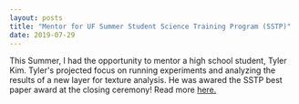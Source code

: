 ```yaml
---
layout: posts
title: "Mentor for UF Summer Student Science Training Program (SSTP)"
date: 2019-07-29
---
```


This Summer, I had the opportunity to mentor a high school student, Tyler Kim. 
Tyler's projected focus on running experiments and analyzing the results of
a new layer for texture analysis. He was awared the SSTP best paper award at 
the closing ceremony! Read more [here.](https://faculty.eng.ufl.edu/machine-learning/2019/07/gatorsense-hosts-uf-student-science-training-program-students/)
